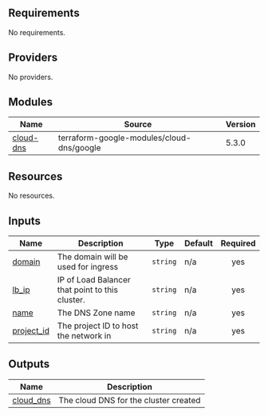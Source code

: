 <!-- BEGIN_TF_DOCS -->
## Requirements

No requirements.

## Providers

No providers.

## Modules

| Name | Source | Version |
|------|--------|---------|
| <a name="module_cloud-dns"></a> [cloud-dns](#module\_cloud-dns) | terraform-google-modules/cloud-dns/google | 5.3.0 |

## Resources

No resources.

## Inputs

| Name | Description | Type | Default | Required |
|------|-------------|------|---------|:--------:|
| <a name="input_domain"></a> [domain](#input\_domain) | The domain will be used for ingress | `string` | n/a | yes |
| <a name="input_lb_ip"></a> [lb\_ip](#input\_lb\_ip) | IP of Load Balancer that point to this cluster. | `string` | n/a | yes |
| <a name="input_name"></a> [name](#input\_name) | The DNS Zone name | `string` | n/a | yes |
| <a name="input_project_id"></a> [project\_id](#input\_project\_id) | The project ID to host the network in | `string` | n/a | yes |

## Outputs

| Name | Description |
|------|-------------|
| <a name="output_cloud_dns"></a> [cloud\_dns](#output\_cloud\_dns) | The cloud DNS for the cluster created |
<!-- END_TF_DOCS -->